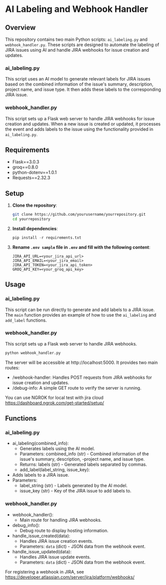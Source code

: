 # AI Labeling and Webhook Handler

## Overview

This repository contains two main Python scripts: `ai_labeling.py` and `webhook_handler.py`.
These scripts are designed to automate the labeling of JIRA issues using AI and handle JIRA webhooks for issue creation and updates.

### ai_labeling.py

This script uses an AI model to generate relevant labels for JIRA issues based on the combined information of the issue's summary, description, project name, and issue type.
It then adds these labels to the corresponding JIRA issue.

### webhook_handler.py

This script sets up a Flask web server to handle JIRA webhooks for issue creation and updates.
When a new issue is created or updated, it processes the event and adds labels to the issue using the functionality provided in `ai_labeling.py`.

## Requirements

- Flask==3.0.3
- groq==0.8.0
- python-dotenv==1.0.1
- Requests==2.32.3

## Setup

1. **Clone the repository**:
   ```sh
   git clone https://github.com/yourusername/yourrepository.git
   cd yourrepository
   ```

2. **Install dependencies**:
    ```python
    pip install -r requirements.txt
    ```
2. **Rename `.env sample` file in `.env` and fill with the following content**:
    ``` env
    JIRA_API_URL=<your_jira_api_url>
    JIRA_API_EMAIL=<your_jira_email>
    JIRA_API_TOKEN=<your_jira_api_token>
    GROQ_API_KEY=<your_groq_api_key>
    ```

## Usage

### ai_labeling.py

This script can be run directly to generate and add labels to a JIRA issue. The `main` function provides an example of how to use the `ai_labeling` and `add_label` functions.

### webhook_handler.py

This script sets up a Flask web server to handle JIRA webhooks.
``` python
python webhook_handler.py
```

The server will be accessible at http://localhost:5000. It provides two main routes:

- /webhook-handler: Handles POST requests from JIRA webhooks for issue creation and updates.
- /debug-info: A simple GET route to verify the server is running.

You can use NGROK for local test with jira cloud
https://dashboard.ngrok.com/get-started/setup/

## Functions

### ai_labeling.py

- ai_labeling(combined_info):
    - Generates labels using the AI model.
    - Parameters: combined_info (str) - Combined information of the issue's summary, description, -project name, and issue type.
    - Returns: labels (str) - Generated labels separated by commas.
    - add_label(label_string, issue_key):
- Adds labels to a JIRA issue.
- Parameters:
    - label_string (str) - Labels generated by the AI model.
    - issue_key (str) - Key of the JIRA issue to add labels to.

### webhook_handler.py

- webhook_handler():
    - Main route for handling JIRA webhooks.
- debug_info():
    - Debug route to display hosting information.
- handle_issue_created(data):
    - Handles JIRA issue creation events.
    - Parameters: `data` (dict) - JSON data from the webhook event.
- handle_issue_updated(data):
    - Handles JIRA issue update events.
    - Parameters: `data` (dict) - JSON data from the webhook event.

For registering a webhook in JIRA, see https://developer.atlassian.com/server/jira/platform/webhooks/
